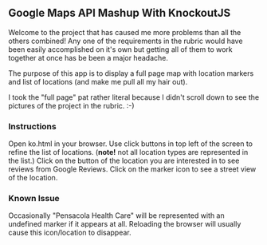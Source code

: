 ## Google Maps API Mashup With KnockoutJS

Welcome to the project that has caused me more problems than all the others combined! Any one of the requirements in the rubric would have been easily accomplished on it's own but getting all of them to work together at once has be been a major headache. 

The purpose of this app is to display a full page map with location markers and list of locations (and make me pull all my hair out). 

I took the "full page" pat rather literal because I didn't scroll down to see the pictures of the project in the rubric. :-)

### Instructions

Open ko.html in your browser.
Use click buttons in top left of the screen to refine the list of locations. (**note!** not all location types are represented in the list.)
Click on the button of the location you are interested in to see reviews from Google Reviews. 
Click on the marker icon to see a street view of the location.

### Known Issue

Occasionally "Pensacola Health Care" will be represented with an undefined marker if it appears at all. Reloading the browser will usually cause this icon/location to disappear. 
